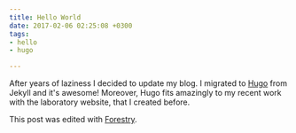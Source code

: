 ```yaml
---
title: Hello World
date: 2017-02-06 02:25:08 +0300
tags:
- hello
- hugo

---
```

After years of laziness I decided to update my blog. I migrated to
[Hugo](https://gohugo.io/) from Jekyll and it's awesome! Moreover, Hugo fits
amazingly to my recent work with the laboratory website, that I created before.

This post was edited with [Forestry](https://forestry.io).